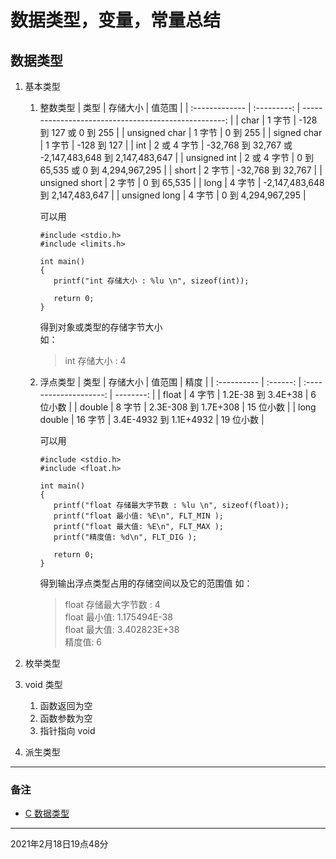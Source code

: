 # 数据类型，变量，常量总结

## 数据类型
1. 基本类型
   1. 整数类型
        | 类型           |  存储大小   |                                               值范围 |
        | :------------- | :---------: | ---------------------------------------------------: |
        | char           |   1 字节    |                              -128 到 127 或 0 到 255 |
        | unsigned char  |   1 字节    |                                             0 到 255 |
        | signed char    |   1 字节    |                                          -128 到 127 |
        | int            | 2 或 4 字节 | -32,768 到 32,767 或 -2,147,483,648 到 2,147,483,647 |
        | unsigned int   | 2 或 4 字节 |                    0 到 65,535 或 0 到 4,294,967,295 |
        | short          |   2 字节    |                                    -32,768 到 32,767 |
        | unsigned short |   2 字节    |                                          0 到 65,535 |
        | long           |   4 字节    |                      -2,147,483,648 到 2,147,483,647 |
        | unsigned long  |   4 字节    |                                   0 到 4,294,967,295 |
        
        可以用
        ```
        #include <stdio.h>
        #include <limits.h>

        int main()
        {
           printf("int 存储大小 : %lu \n", sizeof(int));

           return 0;
        }
        ```
        得到对象或类型的存储字节大小  
        如：
        > int 存储大小 : 4 
   2. 浮点类型
        | 类型        | 存储大小 |         值范围         |      精度 |
        | :---------- | :------: | :--------------------: | --------: |
        | float       |  4 字节  |   1.2E-38 到 3.4E+38   |  6 位小数 |
        | double      |  8 字节  |  2.3E-308 到 1.7E+308  | 15 位小数 |
        | long double | 16 字节  | 3.4E-4932 到 1.1E+4932 | 19 位小数 |
        
        可以用
        ```
        #include <stdio.h>
        #include <float.h>
 
        int main()
        {
           printf("float 存储最大字节数 : %lu \n", sizeof(float));
           printf("float 最小值: %E\n", FLT_MIN );
           printf("float 最大值: %E\n", FLT_MAX );
           printf("精度值: %d\n", FLT_DIG );
   
           return 0;
        }
        ```
        得到输出浮点类型占用的存储空间以及它的范围值
        如：
        > float 存储最大字节数 : 4   
        float 最小值: 1.175494E-38  
        float 最大值: 3.402823E+38  
        精度值: 6

2. 枚举类型
3. void 类型
   1. 函数返回为空
   2. 函数参数为空
   3. 指针指向 void
4. 派生类型

---

### 备注
+ [C 数据类型](https://www.runoob.com/cprogramming/c-data-types.html)

---

2021年2月18日19点48分